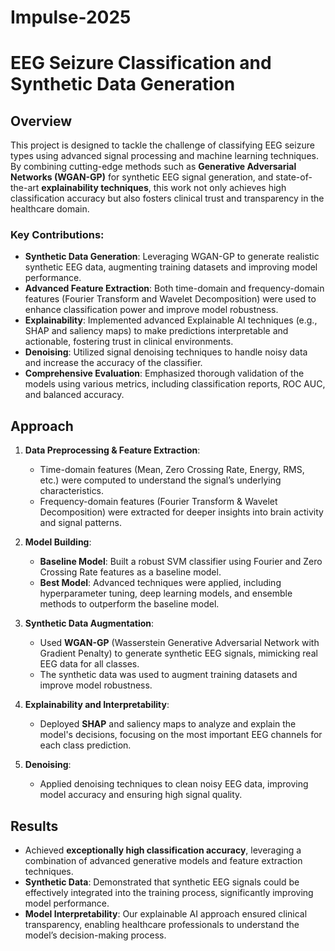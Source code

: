 # Impulse-2025
# EEG Seizure Classification and Synthetic Data Generation

## Overview

This project is designed to tackle the challenge of classifying EEG seizure types using advanced signal processing and machine learning techniques. By combining cutting-edge methods such as **Generative Adversarial Networks (WGAN-GP)** for synthetic EEG signal generation, and state-of-the-art **explainability techniques**, this work not only achieves high classification accuracy but also fosters clinical trust and transparency in the healthcare domain.

### Key Contributions:
- **Synthetic Data Generation**: Leveraging WGAN-GP to generate realistic synthetic EEG data, augmenting training datasets and improving model performance.
- **Advanced Feature Extraction**: Both time-domain and frequency-domain features (Fourier Transform and Wavelet Decomposition) were used to enhance classification power and improve model robustness.
- **Explainability**: Implemented advanced Explainable AI techniques (e.g., SHAP and saliency maps) to make predictions interpretable and actionable, fostering trust in clinical environments.
- **Denoising**: Utilized signal denoising techniques to handle noisy data and increase the accuracy of the classifier.
- **Comprehensive Evaluation**: Emphasized thorough validation of the models using various metrics, including classification reports, ROC AUC, and balanced accuracy.

## Approach

1. **Data Preprocessing & Feature Extraction**:
   - Time-domain features (Mean, Zero Crossing Rate, Energy, RMS, etc.) were computed to understand the signal’s underlying characteristics.
   - Frequency-domain features (Fourier Transform & Wavelet Decomposition) were extracted for deeper insights into brain activity and signal patterns.

2. **Model Building**:
   - **Baseline Model**: Built a robust SVM classifier using Fourier and Zero Crossing Rate features as a baseline model.
   - **Best Model**: Advanced techniques were applied, including hyperparameter tuning, deep learning models, and ensemble methods to outperform the baseline model.

3. **Synthetic Data Augmentation**:
   - Used **WGAN-GP** (Wasserstein Generative Adversarial Network with Gradient Penalty) to generate synthetic EEG signals, mimicking real EEG data for all classes.
   - The synthetic data was used to augment training datasets and improve model robustness.

4. **Explainability and Interpretability**:
   - Deployed **SHAP** and saliency maps to analyze and explain the model's decisions, focusing on the most important EEG channels for each class prediction.

5. **Denoising**:
   - Applied denoising techniques to clean noisy EEG data, improving model accuracy and ensuring high signal quality.

## Results

- Achieved **exceptionally high classification accuracy**, leveraging a combination of advanced generative models and feature extraction techniques.
- **Synthetic Data**: Demonstrated that synthetic EEG signals could be effectively integrated into the training process, significantly improving model performance.
- **Model Interpretability**: Our explainable AI approach ensured clinical transparency, enabling healthcare professionals to understand the model’s decision-making process.


